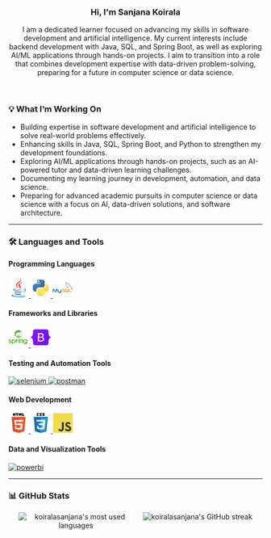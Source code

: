 <h3 align="center">Hi, I'm Sanjana Koirala</h3>
<p align="center">
I am a dedicated learner focused on advancing my skills in software development and artificial intelligence. My current interests include backend development with Java, SQL, and Spring Boot, as well as exploring AI/ML applications through hands-on projects. I aim to transition into a role that combines development expertise with data-driven problem-solving, preparing for a future in computer science or data science.
</p><br>

### **💡 What I’m Working On**
<ul>
  <li>Building expertise in software development and artificial intelligence to solve real-world problems effectively.</li>
  <li>Enhancing skills in Java, SQL, Spring Boot, and Python to strengthen my development foundations.</li>
  <li>Exploring AI/ML applications through hands-on projects, such as an AI-powered tutor and data-driven learning challenges.</li>
  <li>Documenting my learning journey in development, automation, and data science.</li>
  <li>Preparing for advanced academic pursuits in computer science or data science with a focus on AI, data-driven solutions, and software architecture.</li>
</ul>

---

### **🛠️ Languages and Tools**
#### **Programming Languages**
<p align="left"> 
  <a href="https://www.java.com" target="_blank" rel="noreferrer">
    <img src="https://raw.githubusercontent.com/devicons/devicon/master/icons/java/java-original.svg" alt="java" width="40" height="40"/> 
  </a> 
  <a href="https://www.python.org" target="_blank" rel="noreferrer">
    <img src="https://raw.githubusercontent.com/devicons/devicon/master/icons/python/python-original.svg" alt="python" width="40" height="40"/> 
  </a>
  <a href="https://www.w3schools.com/sql/" target="_blank" rel="noreferrer">
    <img src="https://raw.githubusercontent.com/devicons/devicon/master/icons/mysql/mysql-original-wordmark.svg" alt="sql" width="40" height="40"/>
  </a>
</p>

#### **Frameworks and Libraries**
<p align="left"> 
  <a href="https://spring.io/projects/spring-boot" target="_blank" rel="noreferrer">
    <img src="https://raw.githubusercontent.com/devicons/devicon/master/icons/spring/spring-original-wordmark.svg" alt="spring-boot" width="40" height="40"/>
  </a>
  <a href="https://getbootstrap.com/" target="_blank" rel="noreferrer">
    <img src="https://raw.githubusercontent.com/devicons/devicon/master/icons/bootstrap/bootstrap-original.svg" alt="bootstrap" width="40" height="40"/>
  </a>
</p>

#### **Testing and Automation Tools**
<p align="left">
  <a href="https://www.selenium.dev" target="_blank" rel="noreferrer">
    <img src="https://raw.githubusercontent.com/detain/svg-logos/780f25886640cef088af994181646db2f6b1a3f8/svg/selenium-logo.svg" alt="selenium" width="40" height="40"/> 
  </a>
  <a href="https://postman.com" target="_blank" rel="noreferrer">
    <img src="https://www.vectorlogo.zone/logos/getpostman/getpostman-icon.svg" alt="postman" width="40" height="40"/> 
  </a>
</p>

#### **Web Development**
<p align="left">
  <a href="https://developer.mozilla.org/en-US/docs/Web/HTML" target="_blank" rel="noreferrer">
    <img src="https://raw.githubusercontent.com/devicons/devicon/master/icons/html5/html5-original-wordmark.svg" alt="html5" width="40" height="40"/> 
  </a> 
  <a href="https://developer.mozilla.org/en-US/docs/Web/CSS" target="_blank" rel="noreferrer">
    <img src="https://raw.githubusercontent.com/devicons/devicon/master/icons/css3/css3-original-wordmark.svg" alt="css3" width="40" height="40"/> 
  </a>
  <a href="https://developer.mozilla.org/en-US/docs/Web/JavaScript" target="_blank" rel="noreferrer">
    <img src="https://raw.githubusercontent.com/devicons/devicon/master/icons/javascript/javascript-original.svg" alt="javascript" width="40" height="40"/> 
  </a>
</p>

#### **Data and Visualization Tools**
<p align="left">
  <a href="https://powerbi.microsoft.com/" target="_blank" rel="noreferrer">
    <img src="https://www.vectorlogo.zone/logos/microsoft_powerbi/microsoft_powerbi-icon.svg" alt="powerbi" width="40" height="40"/>
  </a>
</p>

---

### **📊 GitHub Stats**

<div align="center" style="display: flex; flex-wrap: wrap; justify-content: center; gap: 20px;">
  <img src="https://github-readme-stats.vercel.app/api/top-langs?username=koiralasanjana&show_icons=true&locale=en&layout=compact" alt="koiralasanjana's most used languages" style="max-width: 45%; height: auto;" />
  <img src="https://github-readme-streak-stats.herokuapp.com/?user=koiralasanjana&" alt="koiralasanjana's GitHub streak" style="max-width: 45%; height: auto;" />
</div>
